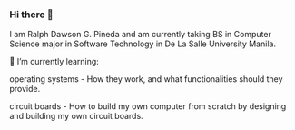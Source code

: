 ### Hi there 👋

<!--
**rpineda26/rpineda26** is a ✨ _special_ ✨ repository because its `README.md` (this file) appears on your GitHub profile.

Here are some ideas to get you started:

- 🔭 I’m currently working on ...
- 🌱 I’m currently learning ...
- 👯 I’m looking to collaborate on ...
- 🤔 I’m looking for help with ...
- 💬 Ask me about ...
- 📫 How to reach me: ...
- 😄 Pronouns: ...
- ⚡ Fun fact: ...
-->
I am Ralph Dawson G. Pineda and am currently taking BS in Computer Science major in Software Technology in De La Salle University Manila.

🌱 I’m currently learning:
  
  operating systems - How they work, and what functionalities should they provide.
  
  circuit boards - How to build my own computer from scratch by designing and building my own circuit boards.
  
